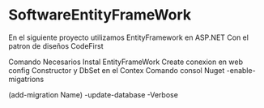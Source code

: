 # SoftwareEntityFrameWork

En el siguiente proyecto utilizamos EntityFramework en ASP.NET
Con el patron de diseños CodeFirst

Comando Necesarios
Instal EntityFrameWork
Create conexion en web config
Constructor y DbSet en el Contex
Comando consol Nuget
  -enable-migatrions
  
  (add-migration Name)
  -update-database -Verbose
